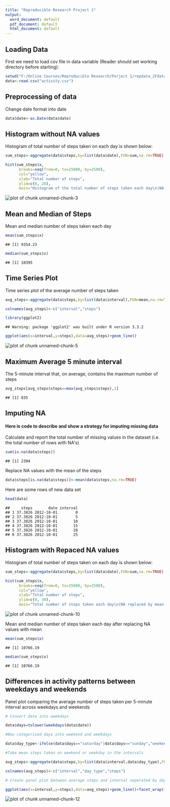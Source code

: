```yaml
---
title: "Reproducible Research Project 1"
output:
  word_document: default
  pdf_document: default
  html_document: default
---
```




## Loading Data

First we need to load csv file in data variable (Reader should set working directory before starting):

```r
setwd("F:/Online Courses/Reproducible Research/Porject 1/repdata_2Fdata%2Factivity")
data<-read.csv("activity.csv")
```


## Preprocessing of data

Change date format into date 

```r
data$date<-as.Date(data$date)
```
## Histogram without NA values

Histogram of total number of steps taken on each day is shown below:


```r
sum_steps<-aggregate(data$steps,by=list(data$date),FUN=sum,na.rm=TRUE) 

hist(sum_steps$x, 
      breaks=seq(from=0, to=25000, by=2500),
      col="yellow", 
      xlab="Total number of steps", 
      ylim=c(0, 20), 
      main="Histogram of the total number of steps taken each day\n(NA removed)")
```

![plot of chunk unnamed-chunk-3](figure/unnamed-chunk-3-1.png)


## Mean and Median of Steps

Mean and median number of steps taken each day

```r
mean(sum_steps$x)
```

```
## [1] 9354.23
```

```r
median(sum_steps$x)
```

```
## [1] 10395
```
## Time Series Plot

Time series plot of the average number of steps taken

```r
avg_steps<-aggregate(data$steps,by=list(data$interval),FUN=mean,na.rm=TRUE)

colnames(avg_steps)<-c("interval","steps")

library(ggplot2)
```

```
## Warning: package 'ggplot2' was built under R version 3.3.2
```

```r
ggplot(aes(x=interval,y=steps),data=avg_steps)+geom_line()
```

![plot of chunk unnamed-chunk-5](figure/unnamed-chunk-5-1.png)

## Maximum Average 5 minute interval

The 5-minute interval that, on average, contains the maximum number of steps

```r
avg_steps[avg_steps$steps==max(avg_steps$steps),1]
```

```
## [1] 835
```

## Imputing NA

#### Here is code to describe and show a strategy for imputing missing data

Calculate and report the total number of missing values in the dataset (i.e. the total number of rows with NA's)

```r
sum(is.na(data$steps))
```

```
## [1] 2304
```


Replace NA values with the mean of the steps

```r
data$steps[is.na(data$steps)]<-mean(data$steps,na.rm=TRUE)
```
Here are some rows of new data set

```r
head(data)
```

```
##     steps       date interval
## 1 37.3826 2012-10-01        0
## 2 37.3826 2012-10-01        5
## 3 37.3826 2012-10-01       10
## 4 37.3826 2012-10-01       15
## 5 37.3826 2012-10-01       20
## 6 37.3826 2012-10-01       25
```
## Histogram with Repaced NA values

Histogram of total number of steps taken on each day is shown below:


```r
sum_steps<-aggregate(data$steps,by=list(data$date),FUN=sum,na.rm=TRUE) 

hist(sum_steps$x, 
      breaks=seq(from=0, to=25000, by=2500),
      col="yellow", 
      xlab="Total number of steps", 
      ylim=c(0, 30), 
      main="Total number of steps taken each day\n(NA replaced by mean)")
```

![plot of chunk unnamed-chunk-10](figure/unnamed-chunk-10-1.png)

Mean and median number of steps taken each day after replacing NA values with mean

```r
mean(sum_steps$x)
```

```
## [1] 10766.19
```

```r
median(sum_steps$x)
```

```
## [1] 10766.19
```
##  Differences in activity patterns between weekdays and weekends

Panel plot comparing the average number of steps taken per 5-minute interval across weekdays and weekends

```r
# Convert date into weekdays

data$days=tolower(weekdays(data$date))

#Now categorised days into weekend and weekdays

data$day_type<-ifelse(data$days=="saturday"|data$days=="sunday","weekend","weekday")

#Take mean steps taken on weekend or weekday in the intervals

avg_steps<-aggregate(data$steps,by=list(data$interval,data$day_type),FUN=mean,na.rm=TRUE)

colnames(avg_steps)<-c("interval","day_type","steps")

# Create panel plot between average steps and interval seperated by day type

ggplot(aes(x=interval,y=steps),data=avg_steps)+geom_line()+facet_wrap(~avg_steps$day_type)
```

![plot of chunk unnamed-chunk-12](figure/unnamed-chunk-12-1.png)

